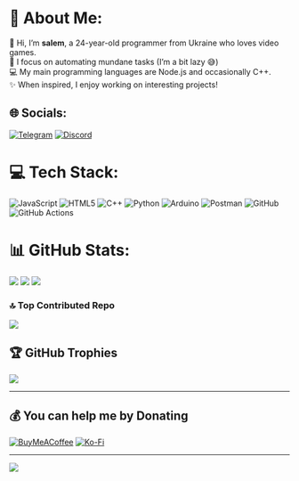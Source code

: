 # 💫 About Me:

👋 Hi, I’m **salem**, a 24-year-old programmer from Ukraine who loves video games. <br>
🔭 I focus on automating mundane tasks (I’m a bit lazy 😅)<br>
💻 My main programming languages are Node.js and occasionally C++. <br>
✨ When inspired, I enjoy working on interesting projects!<br>


## 🌐 Socials:
[![Telegram](https://img.shields.io/badge/My%20telegram-2CA5E0?style=flat-squeare&logo=telegram&logoColor=white)](https://t.me/call_me_noname)
[![Discord](https://img.shields.io/badge/QuaSaRs%20Discord%20server-%237289DA.svg?logo=discord&logoColor=white)](https://t.me/call_me_noname)

# 💻 Tech Stack:
![JavaScript](https://img.shields.io/badge/javascript-%23323330.svg?style=for-the-badge&logo=javascript&logoColor=%23F7DF1E)
![HTML5](https://img.shields.io/badge/html5-%23E34F26.svg?style=for-the-badge&logo=html5&logoColor=white)
![C++](https://img.shields.io/badge/c++-%2300599C.svg?style=for-the-badge&logo=c%2B%2B&logoColor=white)
![Python](https://img.shields.io/badge/python-3670A0?style=for-the-badge&logo=python&logoColor=ffdd54)
![Arduino](https://img.shields.io/badge/-Arduino-00979D?style=for-the-badge&logo=Arduino&logoColor=white)
![Postman](https://img.shields.io/badge/Postman-FF6C37?style=for-the-badge&logo=postman&logoColor=white)
![GitHub](https://img.shields.io/badge/github-%23121011.svg?style=for-the-badge&logo=github&logoColor=white)
![GitHub Actions](https://img.shields.io/badge/github%20actions-%232671E5.svg?style=for-the-badge&logo=githubactions&logoColor=white)
# 📊 GitHub Stats:
![](https://github-readme-stats.vercel.app/api?username=sergiy3013&theme=dark&hide_border=false&include_all_commits=true&count_private=true)
![](https://github-readme-streak-stats.herokuapp.com/?user=sergiy3013&theme=dark&hide_border=false)
![](https://github-readme-stats.vercel.app/api/top-langs/?username=sergiy3013&theme=dark&hide_border=false&include_all_commits=true&count_private=true&layout=compact)

### 🔝 Top Contributed Repo
![](https://github-contributor-stats.vercel.app/api?username=sergiy3013&limit=5&theme=radical&combine_all_yearly_contributions=true)

## 🏆 GitHub Trophies
![](https://github-profile-trophy.vercel.app/?username=sergiy3013&theme=radical&no-frame=false&no-bg=false&margin-w=4)

---

## 💰 You can help me by Donating
[![BuyMeACoffee](https://img.shields.io/badge/Buy%20Me%20a%20Coffee-ffdd00?style=for-the-badge&logo=buy-me-a-coffee&logoColor=black)](https://buymeacoffee.com/sergiy3013)
[![Ko-Fi](https://img.shields.io/badge/Ko--fi-F16061?style=for-the-badge&logo=ko-fi&logoColor=white)](https://ko-fi.com/sergiy3013) 

---
[![](https://visitcount.itsvg.in/api?id=sergiy3013&icon=0&color=0)](https://visitcount.itsvg.in)

<!-- Proudly created with GPRM ( https://gprm.itsvg.in ) -->
